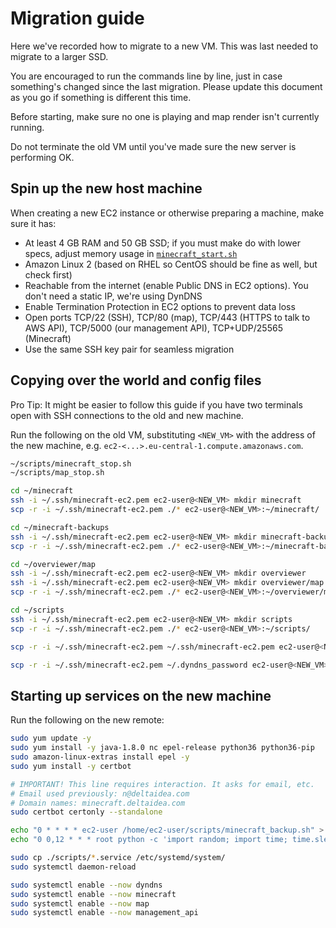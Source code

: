 # Migration guide

Here we've recorded how to migrate to a new VM. This was last needed to migrate to a larger SSD.

You are encouraged to run the commands line by line, just in case something's changed since the last migration.
Please update this document as you go if something is different this time.

Before starting, make sure no one is playing and map render isn't currently running.

Do not terminate the old VM until you've made sure the new server is performing OK.

## Spin up the new host machine

When creating a new EC2 instance or otherwise preparing a machine, make sure it has:

- At least 4 GB RAM and 50 GB SSD; if you must make do with lower specs, adjust memory usage in [`minecraft_start.sh`](minecraft_start.sh)
- Amazon Linux 2 (based on RHEL so CentOS should be fine as well, but check first)
- Reachable from the internet (enable Public DNS in EC2 options). You don't need a static IP, we're using DynDNS
- Enable Termination Protection in EC2 options to prevent data loss
- Open ports TCP/22 (SSH), TCP/80 (map), TCP/443 (HTTPS to talk to AWS API), TCP/5000 (our management API), TCP+UDP/25565 (Minecraft)
- Use the same SSH key pair for seamless migration

## Copying over the world and config files

Pro Tip: It might be easier to follow this guide if you have two terminals open with SSH connections to the old and new machine.

Run the following on the old VM, substituting `<NEW_VM>` with the address of the new machine, e.g. `ec2-<...>.eu-central-1.compute.amazonaws.com`.

```sh
~/scripts/minecraft_stop.sh
~/scripts/map_stop.sh

cd ~/minecraft
ssh -i ~/.ssh/minecraft-ec2.pem ec2-user@<NEW_VM> mkdir minecraft
scp -r -i ~/.ssh/minecraft-ec2.pem ./* ec2-user@<NEW_VM>:~/minecraft/

cd ~/minecraft-backups
ssh -i ~/.ssh/minecraft-ec2.pem ec2-user@<NEW_VM> mkdir minecraft-backups
scp -r -i ~/.ssh/minecraft-ec2.pem ./* ec2-user@<NEW_VM>:~/minecraft-backups/

cd ~/overviewer/map
ssh -i ~/.ssh/minecraft-ec2.pem ec2-user@<NEW_VM> mkdir overviewer
ssh -i ~/.ssh/minecraft-ec2.pem ec2-user@<NEW_VM> mkdir overviewer/map
scp -r -i ~/.ssh/minecraft-ec2.pem ./* ec2-user@<NEW_VM>:~/overviewer/map/

cd ~/scripts
ssh -i ~/.ssh/minecraft-ec2.pem ec2-user@<NEW_VM> mkdir scripts
scp -r -i ~/.ssh/minecraft-ec2.pem ./* ec2-user@<NEW_VM>:~/scripts/

scp -r -i ~/.ssh/minecraft-ec2.pem ~/.ssh/minecraft-ec2.pem ec2-user@<NEW_VM>:~/.ssh/

scp -r -i ~/.ssh/minecraft-ec2.pem ~/.dyndns_password ec2-user@<NEW_VM>:~/
```

## Starting up services on the new machine

Run the following on the new remote:

```sh
sudo yum update -y
sudo yum install -y java-1.8.0 nc epel-release python36 python36-pip
sudo amazon-linux-extras install epel -y
sudo yum install -y certbot

# IMPORTANT! This line requires interaction. It asks for email, etc.
# Email used previously: n@deltaidea.com
# Domain names: minecraft.deltaidea.com
sudo certbot certonly --standalone

echo "0 * * * * ec2-user /home/ec2-user/scripts/minecraft_backup.sh" > crontab
echo "0 0,12 * * * root python -c 'import random; import time; time.sleep(random.random() * 3600)' && certbot renew" | sudo tee -a /etc/crontab > /dev/null

sudo cp ./scripts/*.service /etc/systemd/system/
sudo systemctl daemon-reload

sudo systemctl enable --now dyndns
sudo systemctl enable --now minecraft
sudo systemctl enable --now map
sudo systemctl enable --now management_api
```
